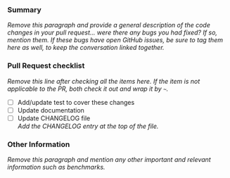 ### Summary

_Remove this paragraph and provide a general description of the code changes in your pull
request... were there any bugs you had fixed? If so, mention them. If
these bugs have open GitHub issues, be sure to tag them here as well,
to keep the conversation linked together._

### Pull Request checklist
_Remove this line after checking all the items here. If the item is not applicable to the PR, both check it out and wrap it by `~`._

- [ ] Add/update test to cover these changes
- [ ] Update documentation
- [ ] Update CHANGELOG file  
  _Add the CHANGELOG entry at the top of the file._

### Other Information

_Remove this paragraph and mention any other important and relevant information such as benchmarks._


